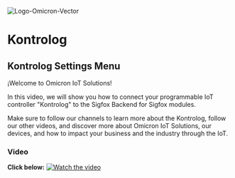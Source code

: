 ![Logo-Omicron-Vector](https://github.com/Omicron-IoT-Solutions/Kontrolog/assets/141452095/6a6bdb70-bfff-41b6-8576-7ef9ffa912dd)

# Kontrolog
## Kontrolog Settings Menu

¡Welcome to Omicron IoT Solutions!

In this video, we will show you how to connect your programmable IoT controller "Kontrolog" to the Sigfox Backend for Sigfox modules.

Make sure to follow our channels to learn more about the Kontrolog, follow our other videos, and discover more about Omicron IoT Solutions, our devices, and how to impact your business and the industry through the IoT.

### Video
**Click below:**
[![Watch the video](https://img.youtube.com/vi/SL1uRDR7B9I/maxresdefault.jpg)](https://www.youtube.com/watch?v=SL1uRDR7B9I)
